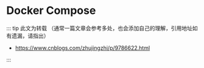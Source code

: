 # Docker Compose

::: tip 此文为转载 （通常一篇文章会参考多处，也会添加自己的理解，引用地址如有遗漏，请指出）

- https://www.cnblogs.com/zhujingzhi/p/9786622.html

:::

<br />